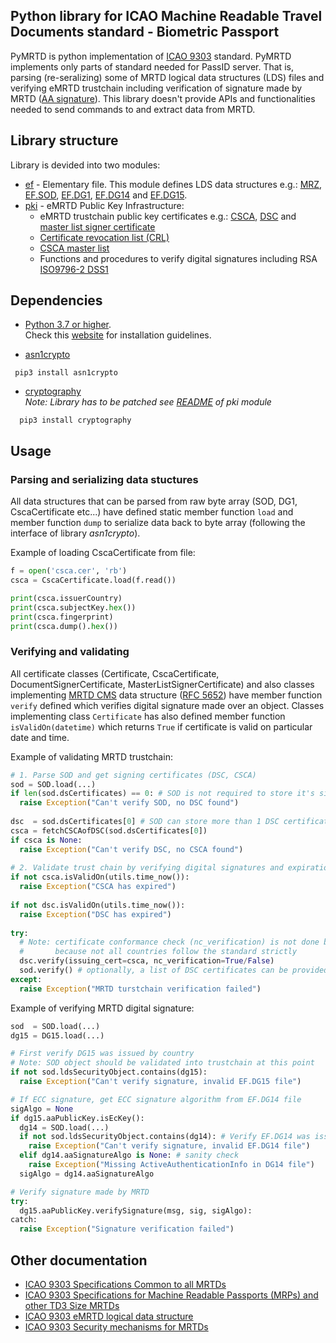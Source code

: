 ## Python library for ICAO Machine Readable Travel Documents standard - Biometric Passport
PyMRTD is python implementation of [ICAO 9303](https://www.icao.int/publications/pages/publication.aspx?docnum=9303) standard.
PyMRTD implements only parts of standard needed for PassID server. That is, parsing (re-seralizing) some of MRTD logical data structures (LDS) files
and verifying eMRTD trustchain including verification of signature made by MRTD ([AA signature](https://github.com/ZeroPass/PassID-Server/blob/949d44b8bebe6d79cb529e8f7d9f922cb39e48a5/src/pymrtd/pki/keys.py#L231-L249)).
This library doesn't provide APIs and functionalities needed to send commands to and extract data from MRTD.

## Library structure
Library is devided into two modules:
* [ef](https://github.com/ZeroPass/PassID-Server/tree/master/src/pymrtd/ef) - Elementary file. This module defines LDS data structures
e.g.: [MRZ](https://github.com/ZeroPass/PassID-Server/blob/11a211266ac69616e2863ce4ea250d66329918b9/src/pymrtd/ef/mrz.py), [EF.SOD](https://github.com/ZeroPass/PassID-Server/blob/6abe36a9ffbfabed8c4f1d62722a00de0db47f3e/src/pymrtd/ef/sod.py#L135-L195), [EF.DG1](https://github.com/ZeroPass/PassID-Server/blob/6abe36a9ffbfabed8c4f1d62722a00de0db47f3e/src/pymrtd/ef/dg.py#L148-L158), [EF.DG14](https://github.com/ZeroPass/PassID-Server/blob/6abe36a9ffbfabed8c4f1d62722a00de0db47f3e/src/pymrtd/ef/dg.py#L161-L185) and [EF.DG15](https://github.com/ZeroPass/PassID-Server/blob/6abe36a9ffbfabed8c4f1d62722a00de0db47f3e/src/pymrtd/ef/dg.py#L189-L203).
* [pki](https://github.com/ZeroPass/PassID-Server/tree/master/src/pymrtd/pki) - eMRTD Public Key Infrastructure:  
  - eMRTD trustchain public key certificates e.g.: [CSCA](https://github.com/ZeroPass/PassID-Server/blob/3a2d430abf3df95fdfdfa86159b12b48fd84aaf1/src/pymrtd/pki/x509.py#L121-L153), [DSC](https://github.com/ZeroPass/PassID-Server/blob/3a2d430abf3df95fdfdfa86159b12b48fd84aaf1/src/pymrtd/pki/x509.py#L193-L219) and [master list signer certificate](https://github.com/ZeroPass/PassID-Server/blob/3a2d430abf3df95fdfdfa86159b12b48fd84aaf1/src/pymrtd/pki/x509.py#L157-L189)  
  - [Certificate revocation list (CRL)](https://github.com/ZeroPass/PassID-Server/blob/949d44b8bebe6d79cb529e8f7d9f922cb39e48a5/src/pymrtd/pki/crl.py)
  - [CSCA master list](https://github.com/ZeroPass/PassID-Server/blob/949d44b8bebe6d79cb529e8f7d9f922cb39e48a5/src/pymrtd/pki/ml.py#L40-L87)
  - Functions and procedures to verify digital signatures including RSA [ISO9796-2 DSS1](https://github.com/ZeroPass/PassID-Server/blob/949d44b8bebe6d79cb529e8f7d9f922cb39e48a5/src/pymrtd/pki/iso9796e2.py)
## Dependencies
* [Python 3.7 or higher](https://www.python.org/downloads/).<br>
  Check this [website](https://wiki.python.org/moin/BeginnersGuide/Download) for installation guidelines.

* [asn1crypto](https://github.com/wbond/asn1crypto)
```
 pip3 install asn1crypto
```

* [cryptography](https://github.com/pyca/cryptography)     
*Note: Library has to be patched see [README](https://github.com/ZeroPass/PassID-Server/blob/master/src/pymrtd/pki/README.md) of pki module*
```
  pip3 install cryptography
```

## Usage
### Parsing and serializing data stuctures
All data structures that can be parsed from raw byte array (SOD, DG1, CscaCertificate etc...) have defined 
static member function `load` and member function `dump` to serialize data back to byte array (following the interface of library *asn1crypto*).

Example of loading CscaCertificate from file:
```python
f = open('csca.cer', 'rb')
csca = CscaCertificate.load(f.read())

print(csca.issuerCountry)
print(csca.subjectKey.hex())
print(csca.fingerprint)
print(csca.dump().hex())
```

### Verifying and validating
All certificate classes (Certificate, CscaCertificate, DocumentSignerCertificate, MasterListSignerCertificate) and also classes implementing [MRTD CMS](https://github.com/ZeroPass/PassID-Server/blob/45d92ef090506db3d202178b5742854ebebf16fd/src/pymrtd/pki/cms.py#L180) data structure ([RFC 5652](https://tools.ietf.org/html/rfc5652)) have member function `verify` defined which verifies digital signature made over an object.
Classes implementing class `Certificate` has also defined member function `isValidOn(datetime)` which returns `True` if certificate is valid on particular date and time.

Example of validating MRTD trustchain:
```python
# 1. Parse SOD and get signing certificates (DSC, CSCA)
sod = SOD.load(...)
if len(sod.dsCertificates) == 0: # SOD is not required to store it's signer DSC certificate. 
  raise Exception("Can't verify SOD, no DSC found")
  
dsc  = sod.dsCertificates[0] # SOD can store more than 1 DSC certificate by definition
csca = fetchCSCAofDSC(sod.dsCertificates[0])
if csca is None:
  raise Exception("Can't verify DSC, no CSCA found")
  
# 2. Validate trust chain by verifying digital signatures and expiration time of certificates
if not csca.isValidOn(utils.time_now()):
  raise Exception("CSCA has expired")
  
if not dsc.isValidOn(utils.time_now()):
  raise Exception("DSC has expired")
  
try:
  # Note: certificate conformance check (nc_verification) is not done by default
  #       because not all countries follow the standard strictly
  dsc.verify(issuing_cert=csca, nc_verification=True/False)   
  sod.verify() # optionally, a list of DSC certificates can be provided
except:
  raise Exception("MRTD turstchain verification failed")
```

Example of verifying MRTD digital signature:
```python
sod  = SOD.load(...)
dg15 = DG15.load(...)

# First verify DG15 was issued by country
# Note: SOD object should be validated into trustchain at this point
if not sod.ldsSecurityObject.contains(dg15):
  raise Exception("Can't verify signature, invalid EF.DG15 file")

# If ECC signature, get ECC signature algorithm from EF.DG14 file
sigAlgo = None
if dg15.aaPublicKey.isEcKey():
  dg14 = SOD.load(...)
  if not sod.ldsSecurityObject.contains(dg14): # Verify EF.DG14 was issued by country
    raise Exception("Can't verify signature, invalid EF.DG14 file")
  elif dg14.aaSignatureAlgo is None: # sanity check
    raise Exception("Missing ActiveAuthenticationInfo in DG14 file")
  sigAlgo = dg14.aaSignatureAlgo

# Verify signature made by MRTD
try:
  dg15.aaPublicKey.verifySignature(msg, sig, sigAlgo):
catch:
  raise Exception("Signature verification failed")
```

## Other documentation
* [ICAO 9303 Specifications Common to all MRTDs](https://www.icao.int/publications/Documents/9303_p3_cons_en.pdf)
* [ICAO 9303 Specifications for Machine Readable Passports (MRPs) and other TD3 Size MRTDs](https://www.icao.int/publications/Documents/9303_p4_cons_en.pdf)
* [ICAO 9303 eMRTD logical data structure](https://www.icao.int/publications/Documents/9303_p10_cons_en.pdf)
* [ICAO 9303 Security mechanisms for MRTDs](https://www.icao.int/publications/Documents/9303_p11_cons_en.pdf)
